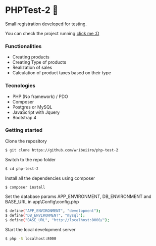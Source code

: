 # PHPTest-2 🐘
Small registration developed for testing.

You can check the project running [click me :D](https://wribeiiro.com/php-test-2)

### Functionalities

- Creating products 
- Creating Type of products 
- Realization of sales
- Calculation of product taxes based on their type

### Tecnologies

- PHP (No framework) / PDO
- Composer
- Postgres or MySQL 
- JavaScript with Jquery
- Bootstrap 4

### Getting started

Clone the repository
```bash
$ git clone https://github.com/wribeiiro/php-test-2
```
Switch to the repo folder
```bash
$ cd php-test-2
```
Install all the dependencies using composer
```bash
$ composer install
```
Set the database params APP_ENVIRONMENT, DB_ENVIRONMENT and BASE_URL in app\Config\config.php 
```bash
$ define("APP_ENVIRONMENT", "development");
$ define("DB_ENVIRONMENT", "mysql");
$ define("BASE_URL", "http://localhost:8000/");
```
Start the local development server
```bash
$ php -S localhost:8000
```